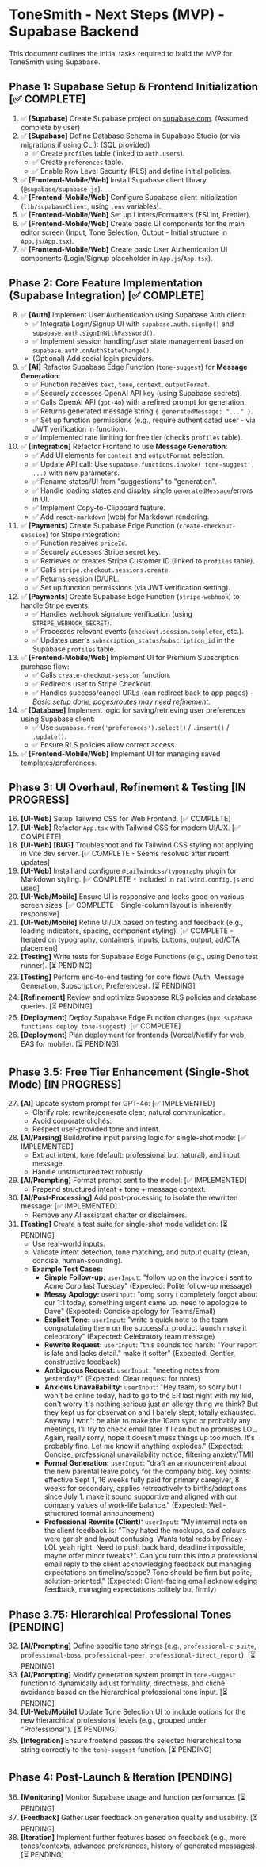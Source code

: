 # ToneSmith - Next Steps (MVP) - Supabase Backend

This document outlines the initial tasks required to build the MVP for ToneSmith using Supabase.

## Phase 1: Supabase Setup & Frontend Initialization [✅ COMPLETE]

1.  ✅ **[Supabase]** Create Supabase project on [supabase.com](https://supabase.com/). (Assumed complete by user)
2.  ✅ **[Supabase]** Define Database Schema in Supabase Studio (or via migrations if using CLI): (SQL provided)
    -   ✅ Create `profiles` table (linked to `auth.users`).
    -   ✅ Create `preferences` table.
    -   ✅ Enable Row Level Security (RLS) and define initial policies.
3.  ✅ **[Frontend-Mobile/Web]** Install Supabase client library (`@supabase/supabase-js`).
4.  ✅ **[Frontend-Mobile/Web]** Configure Supabase client initialization (`lib/supabaseClient`, using `.env` variables).
5.  ✅ **[Frontend-Mobile/Web]** Set up Linters/Formatters (ESLint, Prettier).
6.  ✅ **[Frontend-Mobile/Web]** Create basic UI components for the main editor screen (Input, Tone Selection, Output - Initial structure in `App.js`/`App.tsx`).
7.  ✅ **[Frontend-Mobile/Web]** Create basic User Authentication UI components (Login/Signup placeholder in `App.js`/`App.tsx`).

## Phase 2: Core Feature Implementation (Supabase Integration) [✅ COMPLETE]

8.  ✅ **[Auth]** Implement User Authentication using Supabase Auth client:
    -   ✅ Integrate Login/Signup UI with `supabase.auth.signUp()` and `supabase.auth.signInWithPassword()`.
    -   ✅ Implement session handling/user state management based on `supabase.auth.onAuthStateChange()`.
    -   (Optional) Add social login providers.
9.  ✅ **[AI]** Refactor Supabase Edge Function (`tone-suggest`) for **Message Generation**:
    -   ✅ Function receives `text`, `tone`, `context`, `outputFormat`.
    -   ✅ Securely accesses OpenAI API key (using Supabase secrets).
    -   ✅ Calls OpenAI API (`gpt-4o`) with a refined prompt for generation.
    -   ✅ Returns generated message string `{ generatedMessage: "..." }`.
    -   ✅ Set up function permissions (e.g., require authenticated user - via JWT verification in function).
    -   ✅ Implemented rate limiting for free tier (checks `profiles` table).
10. ✅ **[Integration]** Refactor Frontend to use **Message Generation**:
    -   ✅ Add UI elements for `context` and `outputFormat` selection.
    -   ✅ Update API call: Use `supabase.functions.invoke('tone-suggest', ...)` with new parameters.
    -   ✅ Rename states/UI from "suggestions" to "generation".
    -   ✅ Handle loading states and display single `generatedMessage`/errors in UI.
    -   ✅ Implement Copy-to-Clipboard feature.
    -   ✅ Add `react-markdown` (web) for Markdown rendering.
11. ✅ **[Payments]** Create Supabase Edge Function (`create-checkout-session`) for Stripe integration:
    -   ✅ Function receives `priceId`.
    -   ✅ Securely accesses Stripe secret key.
    -   ✅ Retrieves or creates Stripe Customer ID (linked to `profiles` table).
    -   ✅ Calls `stripe.checkout.sessions.create`.
    -   ✅ Returns session ID/URL.
    -   ✅ Set up function permissions (via JWT verification setting).
12. ✅ **[Payments]** Create Supabase Edge Function (`stripe-webhook`) to handle Stripe events:
    -   ✅ Handles webhook signature verification (using `STRIPE_WEBHOOK_SECRET`).
    -   ✅ Processes relevant events (`checkout.session.completed`, etc.).
    -   ✅ Updates user's `subscription_status`/`subscription_id` in the Supabase `profiles` table.
13. ✅ **[Frontend-Mobile/Web]** Implement UI for Premium Subscription purchase flow:
    -   ✅ Calls `create-checkout-session` function.
    -   ✅ Redirects user to Stripe Checkout.
    -   ✅ Handles success/cancel URLs (can redirect back to app pages) - *Basic setup done, pages/routes may need refinement.*
14. ✅ **[Database]** Implement logic for saving/retrieving user preferences using Supabase client:
    -   ✅ Use `supabase.from('preferences').select()` / `.insert()` / `.update()`.
    -   ✅ Ensure RLS policies allow correct access.
15. ✅ **[Frontend-Mobile/Web]** Implement UI for managing saved templates/preferences.

## Phase 3: UI Overhaul, Refinement & Testing [IN PROGRESS]

16. **[UI-Web]** Setup Tailwind CSS for Web Frontend. [✅ COMPLETE]
17. **[UI-Web]** Refactor `App.tsx` with Tailwind CSS for modern UI/UX. [✅ COMPLETE]
18. **[UI-Web]** **[BUG]** Troubleshoot and fix Tailwind CSS styling not applying in Vite dev server. [✅ COMPLETE - Seems resolved after recent updates]
19. **[UI-Web]** Install and configure `@tailwindcss/typography` plugin for Markdown styling. [✅ COMPLETE - Included in `tailwind.config.js` and used]
20. **[UI-Web/Mobile]** Ensure UI is responsive and looks good on various screen sizes. [✅ COMPLETE - Single-column layout is inherently responsive]
21. **[UI-Web/Mobile]** Refine UI/UX based on testing and feedback (e.g., loading indicators, spacing, component styling). [✅ COMPLETE - Iterated on typography, containers, inputs, buttons, output, ad/CTA placement]
22. **[Testing]** Write tests for Supabase Edge Functions (e.g., using Deno test runner). [⏳ PENDING]
23. **[Testing]** Perform end-to-end testing for core flows (Auth, Message Generation, Subscription, Preferences). [⏳ PENDING]
24. **[Refinement]** Review and optimize Supabase RLS policies and database queries. [⏳ PENDING]
25. **[Deployment]** Deploy Supabase Edge Function changes (`npx supabase functions deploy tone-suggest`). [✅ COMPLETE]
26. **[Deployment]** Plan deployment for frontends (Vercel/Netlify for web, EAS for mobile). [⏳ PENDING]

## Phase 3.5: Free Tier Enhancement (Single-Shot Mode) [IN PROGRESS]

27. **[AI]** Update system prompt for GPT-4o: [✅ IMPLEMENTED]
    - Clarify role: rewrite/generate clear, natural communication.
    - Avoid corporate clichés.
    - Respect user-provided tone and intent.
28. **[AI/Parsing]** Build/refine input parsing logic for single-shot mode: [✅ IMPLEMENTED]
    - Extract intent, tone (default: professional but natural), and input message.
    - Handle unstructured text robustly.
29. **[AI/Prompting]** Format prompt sent to the model: [✅ IMPLEMENTED]
    - Prepend structured intent + tone + message context.
30. **[AI/Post-Processing]** Add post-processing to isolate the rewritten message: [✅ IMPLEMENTED]
    - Remove any AI assistant chatter or disclaimers.
31. **[Testing]** Create a test suite for single-shot mode validation: [⏳ PENDING]
    - Use real-world inputs.
    - Validate intent detection, tone matching, and output quality (clean, concise, human-sounding).
    - **Example Test Cases:**
        - **Simple Follow-up:** `userInput`: "follow up on the invoice i sent to Acme Corp last Tuesday" (Expected: Polite follow-up message)
        - **Messy Apology:** `userInput`: "omg sorry i completely forgot about our 1:1 today, something urgent came up. need to apologize to Dave" (Expected: Concise apology for Teams/Email)
        - **Explicit Tone:** `userInput`: "write a quick note to the team congratulating them on the successful product launch make it celebratory" (Expected: Celebratory team message)
        - **Rewrite Request:** `userInput`: "this sounds too harsh: \"Your report is late and lacks detail.\" make it softer" (Expected: Gentler, constructive feedback)
        - **Ambiguous Request:** `userInput`: "meeting notes from yesterday?" (Expected: Clear request for notes)
        - **Anxious Unavailability:** `userInput`: "Hey team, so sorry but I won't be online today, had to go to the ER last night with my kid, don't worry it's nothing serious just an allergy thing we think? But they kept us for observation and I barely slept, totally exhausted. Anyway I won't be able to make the 10am sync or probably any meetings, I'll try to check email later if I can but no promises LOL. Again, really sorry, hope it doesn't mess things up too much. It's probably fine. Let me know if anything explodes." (Expected: Concise, professional unavailability notice, filtering anxiety/TMI)
        - **Formal Generation:** `userInput`: "draft an announcement about the new parental leave policy for the company blog. key points: effective Sept 1, 16 weeks fully paid for primary caregiver, 8 weeks for secondary, applies retroactively to births/adoptions since July 1. make it sound supportive and aligned with our company values of work-life balance." (Expected: Well-structured formal announcement)
        - **Professional Rewrite (Client):** `userInput`: "My internal note on the client feedback is: \"They hated the mockups, said colours were garish and layout confusing. Wants total redo by Friday - LOL yeah right. Need to push back hard, deadline impossible, maybe offer minor tweaks?\". Can you turn this into a professional email reply to the client acknowledging feedback but managing expectations on timeline/scope? Tone should be firm but polite, solution-oriented." (Expected: Client-facing email acknowledging feedback, managing expectations politely but firmly)

## Phase 3.75: Hierarchical Professional Tones [PENDING]

32. **[AI/Prompting]** Define specific tone strings (e.g., `professional-c_suite`, `professional-boss`, `professional-peer`, `professional-direct_report`). [⏳ PENDING]
33. **[AI/Prompting]** Modify generation system prompt in `tone-suggest` function to dynamically adjust formality, directness, and cliché avoidance based on the hierarchical professional tone input. [⏳ PENDING]
34. **[UI-Web/Mobile]** Update Tone Selection UI to include options for the new hierarchical professional levels (e.g., grouped under "Professional"). [⏳ PENDING]
35. **[Integration]** Ensure frontend passes the selected hierarchical tone string correctly to the `tone-suggest` function. [⏳ PENDING]

## Phase 4: Post-Launch & Iteration [PENDING]

36. **[Monitoring]** Monitor Supabase usage and function performance. [⏳ PENDING]
37. **[Feedback]** Gather user feedback on generation quality and usability. [⏳ PENDING]
38. **[Iteration]** Implement further features based on feedback (e.g., more tones/contexts, advanced preferences, history of generated messages). [⏳ PENDING] 